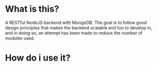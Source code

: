 # What is this?
A RESTful NodeJS backend with MongoDB. The goal is to follow good design principles that makes the backend scalable and fun to develop in, and in doing so, an attempt has been made to reduce the number of modules used.
# How do i use it?

